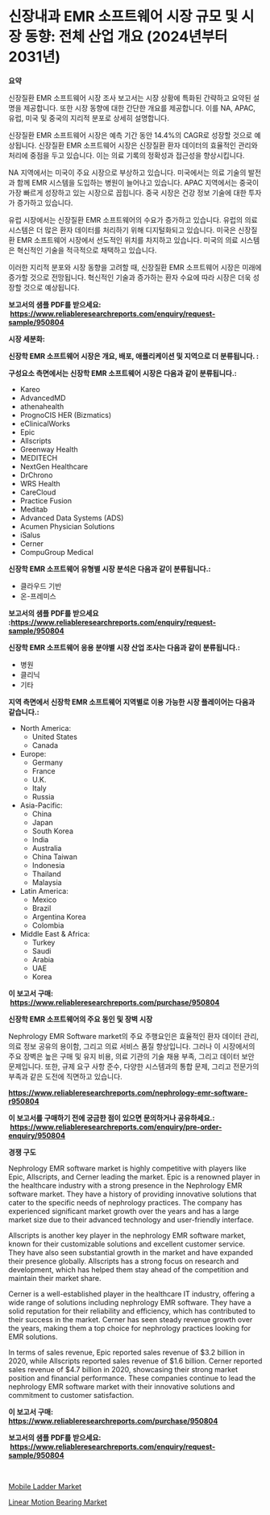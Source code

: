 <p><h1>신장내과 EMR 소프트웨어 시장 규모 및 시장 동향: 전체 산업 개요 (2024년부터 2031년)</h1></p><p><strong>요약</strong></p>
<p><p>신장질환 EMR 소프트웨어 시장 조사 보고서는 시장 상황에 특화된 간략하고 요약된 설명을 제공합니다. 또한 시장 동향에 대한 간단한 개요를 제공합니다. 이를 NA, APAC, 유럽, 미국 및 중국의 지리적 분포로 상세히 설명합니다. </p><p>신장질환 EMR 소프트웨어 시장은 예측 기간 동안 14.4%의 CAGR로 성장할 것으로 예상됩니다. 신장질환 EMR 소프트웨어 시장은 신장질환 환자 데이터의 효율적인 관리와 처리에 중점을 두고 있습니다. 이는 의료 기록의 정확성과 접근성을 향상시킵니다.</p><p>NA 지역에서는 미국이 주요 시장으로 부상하고 있습니다. 미국에서는 의료 기술의 발전과 함께 EMR 시스템을 도입하는 병원이 늘어나고 있습니다. APAC 지역에서는 중국이 가장 빠르게 성장하고 있는 시장으로 꼽힙니다. 중국 시장은 건강 정보 기술에 대한 투자가 증가하고 있습니다. </p><p>유럽 시장에서는 신장질환 EMR 소프트웨어의 수요가 증가하고 있습니다. 유럽의 의료 시스템은 더 많은 환자 데이터를 처리하기 위해 디지털화되고 있습니다. 미국은 신장질환 EMR 소프트웨어 시장에서 선도적인 위치를 차지하고 있습니다. 미국의 의료 시스템은 혁신적인 기술을 적극적으로 채택하고 있습니다.</p><p>이러한 지리적 분포와 시장 동향을 고려할 때, 신장질환 EMR 소프트웨어 시장은 미래에 증가할 것으로 전망됩니다. 혁신적인 기술과 증가하는 환자 수요에 따라 시장은 더욱 성장할 것으로 예상됩니다.</p></p>
<p><strong>보고서의 샘플 PDF를 받으세요: &nbsp;<a href="https://www.reliableresearchreports.com/enquiry/request-sample/950804">https://www.reliableresearchreports.com/enquiry/request-sample/950804</a></strong></p>
<p><strong>시장 세분화:</strong></p>
<p><strong> 신장학 EMR 소프트웨어 시장은 개요, 배포, 애플리케이션 및 지역으로 더 분류됩니다. :</strong></p>
<p><strong>구성요소 측면에서는 신장학 EMR 소프트웨어 시장은 다음과 같이 분류됩니다.:</strong></p>
<p><ul><li>Kareo</li><li>AdvancedMD</li><li>athenahealth</li><li>PrognoCIS HER (Bizmatics)</li><li>eClinicalWorks</li><li>Epic</li><li>Allscripts</li><li>Greenway Health</li><li>MEDITECH</li><li>NextGen Healthcare</li><li>DrChrono</li><li>WRS Health</li><li>CareCloud</li><li>Practice Fusion</li><li>Meditab</li><li>Advanced Data Systems (ADS)</li><li>Acumen Physician Solutions</li><li>iSalus</li><li>Cerner</li><li>CompuGroup Medical</li></ul></p>
<p><strong> 신장학 EMR 소프트웨어 유형별 시장 분석은 다음과 같이 분류됩니다.:</strong></p>
<p><ul><li>클라우드 기반</li><li>온-프레미스</li></ul></p>
<p><strong>보고서의 샘플 PDF를 받으세요 :<a href="https://www.reliableresearchreports.com/enquiry/request-sample/950804">https://www.reliableresearchreports.com/enquiry/request-sample/950804</a></strong></p>
<p><strong> 신장학 EMR 소프트웨어 응용 분야별 시장 산업 조사는 다음과 같이 분류됩니다.:</strong></p>
<p><ul><li>병원</li><li>클리닉</li><li>기타</li></ul></p>
<p><strong>지역 측면에서 신장학 EMR 소프트웨어 지역별로 이용 가능한 시장 플레이어는 다음과 같습니다.:</strong></p>
<p><ul>
    <li>
        North America:
        <ul>
            <li>United States</li>
            <li>Canada</li>
        </ul>
    </li>
    <li>
        Europe:
        <ul>
            <li>Germany</li>
            <li>France</li>
            <li>U.K.</li>
            <li>Italy</li>
            <li>Russia</li>
        </ul>
    </li>
    <li>
        Asia-Pacific:
        <ul>
            <li>China</li>
            <li>Japan</li>
            <li>South Korea</li>
            <li>India</li>
            <li>Australia</li>
            <li>China Taiwan</li>
            <li>Indonesia</li>
            <li>Thailand</li>
            <li>Malaysia</li>
        </ul>
    </li>
    <li>
        Latin America:
        <ul>
            <li>Mexico</li>
            <li>Brazil</li>
            <li>Argentina Korea</li>
            <li>Colombia</li>
        </ul>
    </li>
    <li>
        Middle East & Africa:
        <ul>
            <li>Turkey</li>
            <li>Saudi</li>
            <li>Arabia</li>
            <li>UAE</li>
            <li>Korea</li>
        </ul>
    </li>
    </ul></p>
<p><strong>이 보고서 구매: &nbsp;<a href="https://www.reliableresearchreports.com/purchase/950804">https://www.reliableresearchreports.com/purchase/950804</a></strong></p>
<p><strong>신장학 EMR 소프트웨어의 주요 동인 및 장벽 시장</strong></p>
<p><p>Nephrology EMR Software market의 주요 주행요인은 효율적인 환자 데이터 관리, 의료 정보 공유의 용이함, 그리고 의료 서비스 품질 향상입니다. 그러나 이 시장에서의 주요 장벽은 높은 구매 및 유지 비용, 의료 기관의 기술 채용 부족, 그리고 데이터 보안 문제입니다. 또한, 규제 요구 사항 준수, 다양한 시스템과의 통합 문제, 그리고 전문가의 부족과 같은 도전에 직면하고 있습니다.</p></p>
<p><strong><a href="https://www.reliableresearchreports.com/nephrology-emr-software-r950804">https://www.reliableresearchreports.com/nephrology-emr-software-r950804</a></strong></p>
<p><strong>이 보고서를 구매하기 전에 궁금한 점이 있으면 문의하거나 공유하세요.: &nbsp;<a href="https://www.reliableresearchreports.com/enquiry/pre-order-enquiry/950804">https://www.reliableresearchreports.com/enquiry/pre-order-enquiry/950804</a></strong></p>
<p><strong>경쟁 구도</strong></p>
<p><p>Nephrology EMR software market is highly competitive with players like Epic, Allscripts, and Cerner leading the market. Epic is a renowned player in the healthcare industry with a strong presence in the Nephrology EMR software market. They have a history of providing innovative solutions that cater to the specific needs of nephrology practices. The company has experienced significant market growth over the years and has a large market size due to their advanced technology and user-friendly interface.</p><p>Allscripts is another key player in the nephrology EMR software market, known for their customizable solutions and excellent customer service. They have also seen substantial growth in the market and have expanded their presence globally. Allscripts has a strong focus on research and development, which has helped them stay ahead of the competition and maintain their market share.</p><p>Cerner is a well-established player in the healthcare IT industry, offering a wide range of solutions including nephrology EMR software. They have a solid reputation for their reliability and efficiency, which has contributed to their success in the market. Cerner has seen steady revenue growth over the years, making them a top choice for nephrology practices looking for EMR solutions.</p><p>In terms of sales revenue, Epic reported sales revenue of $3.2 billion in 2020, while Allscripts reported sales revenue of $1.6 billion. Cerner reported sales revenue of $4.7 billion in 2020, showcasing their strong market position and financial performance. These companies continue to lead the nephrology EMR software market with their innovative solutions and commitment to customer satisfaction.</p></p>
<p><strong>이 보고서 구매: &nbsp; <a href="https://www.reliableresearchreports.com/purchase/950804">https://www.reliableresearchreports.com/purchase/950804</a></strong></p>
<p><strong>보고서의 샘플 PDF를 받으세요: &nbsp;<a href="https://www.reliableresearchreports.com/enquiry/request-sample/950804">https://www.reliableresearchreports.com/enquiry/request-sample/950804</a></strong><strong></strong></p>
<p>&nbsp;</p>
<p><p><a href="https://github.com/jerrycopelandthomaswsqd8q/Market-Research-Report-List-2/blob/main/mobile-ladder-market.md">Mobile Ladder Market</a></p><p><a href="https://github.com/brenzgnarento/Market-Research-Report-List-2/blob/main/linear-motion-bearing-market.md">Linear Motion Bearing Market</a></p></p>